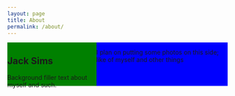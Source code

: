 ```yaml
---
layout: page
title: About
permalink: /about/
---
```

<div class="container" style="display: flex; height: 100px;">
        <div style="width: 65%; background: green;">
            <h2>Jack Sims</h2>
            <p>Background filler text about myself and such.</p>
        </div>
        <div style="flex-grow: 1; background: blue;">
            <p>I plan on putting some photos on this side; like of myself and other things</p>
        </div>
</div>